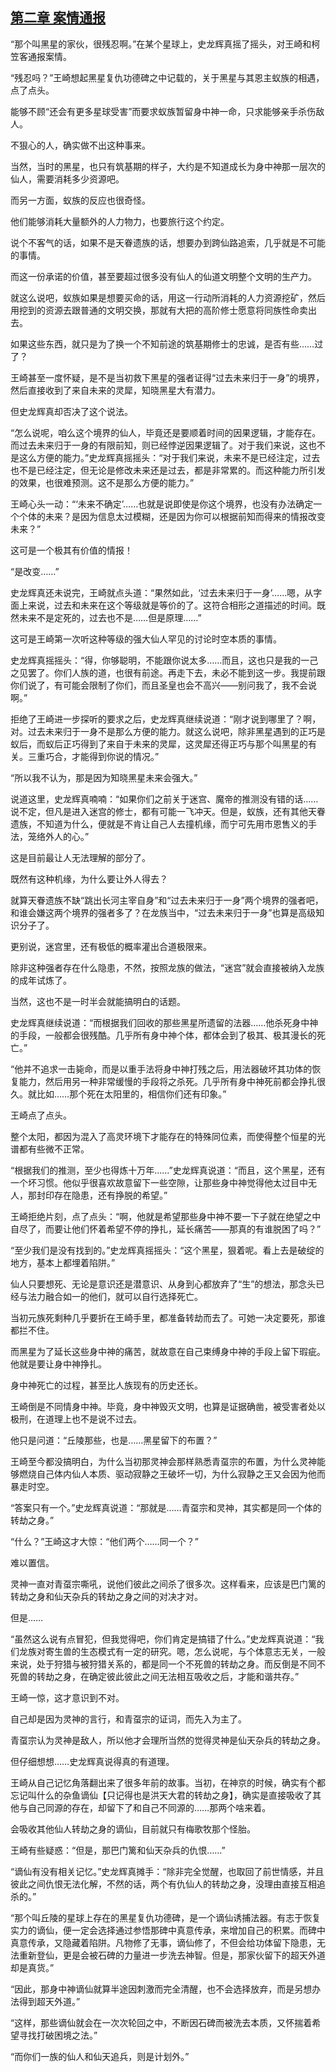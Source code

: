 ## [第二章 案情通报](https://www.xxbiquge.com/11_11207/9237898.html)


  “那个叫黑星的家伙，很残忍啊。”在某个星球上，史龙辉真摇了摇头，对王崎和柯笠客通报案情。

  “残忍吗？”王崎想起黑星复仇功德碑之中记载的，关于黑星与其恩主蚁族的相遇，点了点头。

  能够不顾“还会有更多星球受害”而要求蚁族暂留身中神一命，只求能够亲手杀伤敌人。

  不狠心的人，确实做不出这种事来。

  当然，当时的黑星，也只有筑基期的样子，大约是不知道成长为身中神那一层次的仙人，需要消耗多少资源吧。

  而另一方面，蚁族的反应也很奇怪。

  他们能够消耗大量额外的人力物力，也要旅行这个约定。

  说个不客气的话，如果不是天眷遗族的话，想要办到跨仙路追索，几乎就是不可能的事情。

  而这一份承诺的价值，甚至要超过很多没有仙人的仙道文明整个文明的生产力。

  就这么说吧，蚁族如果是想要买命的话，用这一行动所消耗的人力资源挖矿，然后用挖到的资源去跟普通的文明交换，那就有大把的高阶修士愿意将同族性命卖出去。

  如果这些东西，就只是为了换一个不知前途的筑基期修士的忠诚，是否有些……过了？

  王崎甚至一度怀疑，是不是当初救下黑星的强者证得“过去未来归于一身”的境界，然后直接收到了来自未来的灵犀，知晓黑星大有潜力。

  但史龙辉真却否决了这个说法。

  “怎么说呢，咱么这个境界的仙人，毕竟还是要顺着时间的因果逻辑，才能存在。而过去未来归于一身的有限前知，则已经悖逆因果逻辑了。对于我们来说，这也不是这么方便的能力。”史龙辉真摇摇头：“对于我们来说，未来不是已经注定，过去也不是已经注定，但无论是修改未来还是过去，都是非常累的。而这种能力所引发的效果，也很难预测。这不是那么方便的能力。”

  王崎心头一动：“‘未来不确定’……也就是说即使是你这个境界，也没有办法确定一个个体的未来？是因为信息太过模糊，还是因为你可以根据前知而得来的情报改变未来？”

  这可是一个极其有价值的情报！

  “是改变……”

  史龙辉真还未说完，王崎就点头道：“果然如此，‘过去未来归于一身’……嗯，从字面上来说，过去和未来在这个等级就是等价的了。这符合相形之道描述的时间。既然未来不是定死的，过去也不是……但是原理……”

  这可是王崎第一次听这种等级的强大仙人罕见的讨论时空本质的事情。

  史龙辉真摇摇头：“得，你够聪明，不能跟你说太多……而且，这也只是我的一己之见罢了。你们人族的道，也很有前途。再走下去，未必不能到这一步。我提前跟你们说了，有可能会限制了你们，而且圣皇也会不高兴——别问我了，我不会说啊。”

  拒绝了王崎进一步探听的要求之后，史龙辉真继续说道：“刚才说到哪里了？啊，对。过去未来归于一身不是那么方便的能力。就这么说吧，除非黑星遇到的正巧是蚁后，而蚁后正巧得到了来自于未来的灵犀，这灵犀还得正巧与那个叫黑星的有关。三重巧合，才能得到你说的情况。”

  “所以我不认为，那是因为知晓黑星未来会强大。”

  说道这里，史龙辉真喃喃：“如果你们之前关于迷宫、魔帝的推测没有错的话……说不定，但凡是进入迷宫的修士，都有可能一飞冲天。但是，蚁族，还有其他天眷遗族，不知道为什么，便就是不肯让自己人去撞机缘，而宁可先用市恩售义的手法，笼络外人的心。”

  这是目前最让人无法理解的部分了。

  既然有这种机缘，为什么要让外人得去？

  就算天眷遗族不缺“跳出长河主宰自身”和“过去未来归于一身”两个境界的强者吧，和谁会嫌这两个境界的强者多了？在龙族当中，“过去未来归于一身”也算是高级知识分子了。

  更别说，迷宫里，还有极低的概率灌出合道极限来。

  除非这种强者存在什么隐患，不然，按照龙族的做法，“迷宫”就会直接被纳入龙族的成年试炼了。

  当然，这也不是一时半会就能搞明白的话题。

  史龙辉真继续说道：“而根据我们回收的那些黑星所遗留的法器……他杀死身中神的手段，一般都会很残酷。几乎所有身中神个体，都体会到了极其、极其漫长的死亡。”

  “他并不追求一击毙命，而是以重手法将身中神打残之后，用法器破坏其功体的恢复能力，然后用另一种非常缓慢的手段将之杀死。几乎所有身中神死前都会挣扎很久。就比如……那个死在太阳里的，相信你们还有印象。”

  王崎点了点头。

  整个太阳，都因为混入了高灵环境下才能存在的特殊同位素，而使得整个恒星的光谱都有些微不正常。

  “根据我们的推测，至少也得炼十万年……”史龙辉真说道：“而且，这个黑星，还有一个坏习惯。他似乎很喜欢故意留下一些空隙，让那些身中神觉得他太过目中无人，那封印存在隐患，还有挣脱的希望。”

  王崎拒绝片刻，点了点头：“啊，他就是希望那些身中神不要一下子就在绝望之中自尽了，而要让他们怀着希望不停的挣扎，延长痛苦——那真的有谁脱困了吗？”

  “至少我们是没有找到的。”史龙辉真摇摇头：“这个黑星，狠着呢。看上去是破绽的地方，基本上都埋着陷阱。”

  仙人只要想死、无论是意识还是潜意识、从身到心都放弃了“生”的想法，那念头已经与法力融合如一的他们，就可以自行选择死亡。

  当初元族死剩种几乎要折在王崎手里，都准备转劫而去了。可她一决定要死，那谁都拦不住。

  而黑星为了延长这些身中神的痛苦，就故意在自己束缚身中神的手段上留下瑕疵。他就是要让身中神挣扎。

  身中神死亡的过程，甚至比人族现有的历史还长。

  王崎倒是不同情身中神。毕竟，身中神毁灭文明，也算是证据确凿，被受害者处以极刑，在道理上也不是说不过去。

  他只是问道：“丘陵那些，也是……黑星留下的布置？”

  王崎至今都没搞明白，为什么当初那灵神会那样熟悉青虿宗的布置，为什么灵神能够燃烧自己体内仙人本质、驱动寂静之王破坏一切，为什么寂静之王又会因为他而暴走时空。

  “答案只有一个。”史龙辉真说道：“那就是……青虿宗和灵神，其实都是同一个体的转劫之身。”

  “什么？”王崎这才大惊：“他们两个……同一个？”

  难以置信。

  灵神一直对青虿宗嘶吼，说他们彼此之间杀了很多次。这样看来，应该是巴门篱的转劫之身和仙天杂兵的转劫之身之间的对决才对。

  但是……

  “虽然这么说有点冒犯，但我觉得吧，你们肯定是搞错了什么。”史龙辉真说道：“我们龙族对寄生兽的生态模式有一定的研究。嗯，怎么说呢，与个体意志无关，一般来说，处于狩猎与被狩猎关系的，都是同一个不死兽的转劫之身。而反倒是不同不死兽的转劫之身，在确定彼此彼此之间无法相互吸收之后，才能和谐共存。”

  王崎一惊，这才意识到不对。

  自己却是因为灵神的言行，和青虿宗的证词，而先入为主了。

  青虿宗认为灵神是敌人，所以他才会理所当然的觉得灵神是仙天杂兵的转劫之身。

  但仔细想想……史龙辉真说得真的有道理。

  王崎从自己记忆角落翻出来了很多年前的故事。当初，在神京的时候，确实有个都忘记叫什么的杂鱼谪仙【只记得也是洪天大君的转劫之身】，确实是直接吸收了其他与自己同源的存在，却留下了和自己不同源的……那两个啥来着。

  会吸收其他仙人转劫之身的谪仙，目前就只有梅歌牧那个怪胎。

  王崎有些疑惑：“但是，那巴门篱和仙天杂兵的仇恨……”

  “谪仙有没有相关记忆。”史龙辉真摊手：“除非完全觉醒，也取回了前世情感，并且彼此之间仇恨无法化解，不然的话，两个有仇仙人的转劫之身，没理由直接互相追杀的。”

  “那个叫丘陵的星球上存在的黑星复仇功德碑，是一个谪仙诱捕法器。有志于恢复实力的谪仙，便一定会选择通过参悟那碑中真意传承，来增加自己的积累。而碑中真意传承，又隐藏着陷阱。凡物修了无事，谪仙修了，不但会给功体留下隐患，无法重新登仙，更是会被石碑的力量进一步洗去神智。但是，那家伙留下的超天外道却是真货。”

  “因此，那身中神谪仙就算半途因刺激而完全清醒，也不会选择放弃，而是另想办法得到超天外道。”

  “这样，那些谪仙就会在一次次轮回之中，不断因石碑而被洗去本质，又怀揣着希望寻找打破困境之法。”

  “而你们一族的仙人和仙天追兵，则是计划外。”
